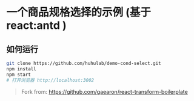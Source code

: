 
# 一个商品规格选择的示例 (基于 react:antd )

## 如何运行

``` bash
git clone https://github.com/huhulab/demo-cond-select.git
npm install
npm start
# 打开浏览器 http://localhost:3002
```

> Fork from: https://github.com/gaearon/react-transform-boilerplate
